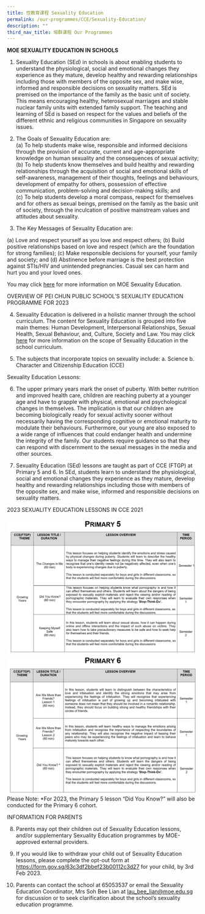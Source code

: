 ```yaml
---
title: 性教育课程 Sexuality Education
permalink: /our-programmes/CCE/Sexuality-Education/
description: ""
third_nav_title: 培群课程 Our Programmes
---
```

<b>MOE SEXUALITY EDUCATION IN SCHOOLS</b>

1. Sexuality Education (SEd) in schools is about enabling students to understand the physiological, social and emotional changes they experience as they mature, develop healthy and rewarding relationships including those with members of the opposite sex, and make wise, informed and responsible decisions on sexuality matters. SEd is premised on the importance of the family as the basic unit of society. This means encouraging healthy, heterosexual marriages and stable nuclear family units with extended family support. The teaching and learning of SEd is based on respect for the values and beliefs of the different ethnic and religious communities in Singapore on sexuality issues.

2. The Goals of Sexuality Education are:<br>
 (a) To help students make wise, responsible and informed decisions through the provision of accurate, current and age-appropriate knowledge on human sexuality and the consequences of sexual activity;<br>
 (b) To help students know themselves and build healthy and rewarding relationships through the acquisition of social and emotional skills of self-awareness, management of their thoughts, feelings and behaviours, development of empathy for others, possession of effective communication, problem-solving and decision-making skills; and<br>
 (c)	To help students develop a moral compass, respect for themselves and for others as sexual beings, premised on the family as the basic unit of society, through the inculcation of positive mainstream values and attitudes about sexuality.
 
3. The Key Messages of Sexuality Education are:

(a)	Love and respect yourself as you love and respect others;
(b)	Build positive relationships based on love and respect (which are the foundation for strong families);
(c)	Make responsible decisions for yourself, your family and society; and
(d)	Abstinence before marriage is the best protection against STIs/HIV and unintended pregnancies. Casual sex can harm and hurt you and your loved ones.


You may click [here](https://go.gov.sg/moe-sexuality-education) for more information on MOE Sexuality Education. 

OVERVIEW OF PEI CHUN PUBLIC SCHOOL’S SEXUALITY EDUCATION PROGRAMME FOR 2023

4.	Sexuality Education is delivered in a holistic manner through the school curriculum. The content for Sexuality Education is grouped into five main themes: Human Development, Interpersonal Relationships, Sexual Health, Sexual Behaviour, and, Culture, Society and Law. You may click [here](https://go.gov.sg/moe-sexuality-education-scope) for more information on the scope of Sexuality Education in the school curriculum.

5. The subjects that incorporate topics on sexuality include:
a.	Science 
b.	Character and Citizenship Education (CCE)

Sexuality Education Lessons: 

6.	The upper primary years mark the onset of puberty. With better nutrition and improved health care, children are reaching puberty at a younger age and have to grapple with physical, emotional and psychological changes in themselves. The implication is that our children are becoming biologically ready for sexual activity sooner without necessarily having the corresponding cognitive or emotional maturity to modulate their behaviours. Furthermore, our young are also exposed to a wide range of influences that could endanger health and undermine the integrity of the family. Our students require guidance so that they can respond with discernment to the sexual messages in the media and other sources.

7. Sexuality Education (SEd) lessons are taught as part of CCE (FTGP) at Primary 5 and 6. In SEd, students learn to understand the physiological, social and emotional changes they experience as they mature, develop healthy and rewarding relationships including those with members of the opposite sex, and make wise, informed and responsible decisions on sexuality matters. 


2023 SEXUALITY EDUCATION LESSONS IN CCE 2021 

![Sed1](/images/Our%20Programmes/Sed1.jpg)
![Sed2](/images/Our%20Programmes/Sed2.jpg)
Please Note:
*For 2023, the Primary 5 lesson “Did You Know?” will also be conducted for the Primary 6 cohort. 

INFORMATION FOR PARENTS

8.	Parents may opt their children out of Sexuality Education lessons, and/or supplementary Sexuality Education programmes by MOE-approved external providers. 

9.  If you would like to withdraw your child out of Sexuality Education lessons, please complete the opt-out form at https://form.gov.sg/63c3df2bbef23b00112c3d27 for your child, by 3rd Feb 2023.  
10.	Parents can contact the school at 65053537 or email the Sexuality Education Coordinator, Mrs Soh Bee Lian at lau_bee_lian@moe.edu.sg for discussion or to seek clarification about the school’s sexuality education programme.
